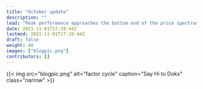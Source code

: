 ```yaml
---
title: "October update"
description: ""
lead: "Peak performance approaches the bottom end of the price spectrum"
date: 2021-11-01T17:19:44Z
lastmod: 2021-11-01T17:19:44Z
draft: false
weight: 40
images: ["blogpic.png"]
contributors: []
---
```


{{< img src="blogpic.png" alt="factor cycle" caption="Say Hi to Doks" class="narrow" >}}

